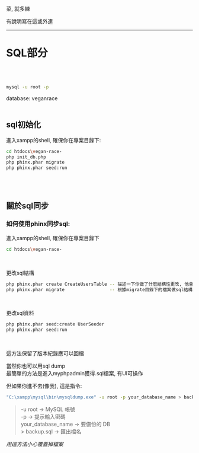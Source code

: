 菜, 
就多練

有說明寫在這或外連

-----------------------------------------------------------------------
# SQL部分
<br><br>

```bash
mysql -u root -p
```
database: veganrace
<br><br>
## sql初始化

進入xampp的shell, 確保你在專案目錄下:
```bash
cd htdocs\vegan-race-
php init_db.php          
php phinx.phar migrate   
php phinx.phar seed:run
```
<br><br>
## 關於sql同步


### 如何使用phinx同步sql:

進入xampp的shell, 確保你在專案目錄下
```bash
cd htdocs\vegan-race-
```
 <br>

更改sql結構
```bash
php phinx.phar create CreateUsersTable -- 描述一下你做了什麼結構性更改, 他會在migrate目錄下創建一個帶有該名稱的migrate檔案, 已經寫了一個範例在該目錄下, 照著寫即可
php phinx.phar migrate                 -- 根據migrate目錄下的檔案做sql結構的更改, 如果要同步直接跑這行
```
 <br>
 
更改sql資料
```bash
php phinx.phar seed:create UserSeeder
php phinx.phar seed:run
```
 <br>
 
這方法保留了版本紀錄應可以回檔
 
當然你也可以用sql dump
<br>
最簡單的方法是進入myphpadmin獲得.sql檔案, 有UI可操作

但如果你進不去(像我), 這是指令:
```bash
"C:\xampp\mysql\bin\mysqldump.exe" -u root -p your_database_name > backup.sql
```


> -u root → MySQL 帳號 <br>
> -p → 提示輸入密碼 <br>
> your_database_name → 要備份的 DB <br>
> \> backup.sql → 匯出檔名 <br>


*用這方法小心覆蓋掉檔案*
